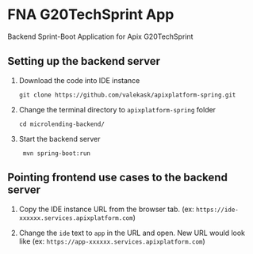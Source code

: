 # FNA G20TechSprint App

Backend Sprint-Boot Application for Apix G20TechSprint

## Setting up the backend server

1.  Download the code into IDE instance

        git clone https://github.com/valekask/apixplatform-spring.git

2.  Change the terminal directory to `apixplatform-spring` folder

        cd microlending-backend/

3. Start the backend server

        mvn spring-boot:run
        
## Pointing frontend use cases to the backend server

1. Copy the IDE instance URL from the browser tab. (ex: `https://ide-xxxxxx.services.apixplatform.com`)

2. Change the `ide` text to `app` in the URL and open. New URL would look like (ex: `https://app-xxxxxx.services.apixplatform.com`)
